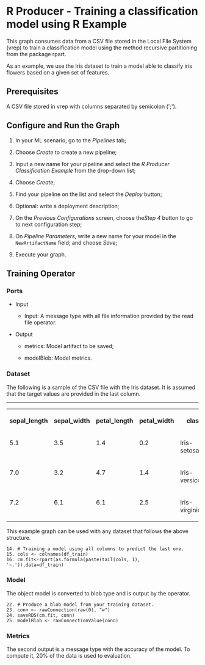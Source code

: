 <!-- loio45a787e9f5974426bbb8b3096609b0b0 -->

# R Producer - Training a classification model using R Example

This graph consumes data from a CSV file stored in the Local File System \(vrep\) to train a classification model using the method recursive partitioning from the package rpart.



As an example, we use the Iris dataset to train a model able to classify iris flowers based on a given set of features.



<a name="loio45a787e9f5974426bbb8b3096609b0b0__section_n2m_5hy_2lb"/>

## Prerequisites

A CSV file stored in vrep with columns separated by semicolon \(';'\).



<a name="loio45a787e9f5974426bbb8b3096609b0b0__section_cvt_jdy_2lb"/>

## Configure and Run the Graph

1.  In your ML scenario, go to the *Pipelines* tab;

2.  Choose *Create* to create a new pipeline;

3.  Input a new name for your pipeline and select the *R Producer Classification Example* from the drop-down list;

4.  Choose *Create*;

5.  Find your pipeline on the list and select the *Deploy* button;

6.  Optional: write a deployment description;

7.  On the *Previous Configurations* screen, choose the*Step 4* button to go to next configuration step;

8.  On *Pipeline Parameters*, write a new name for your model in the `NewArtifactName` field; and choose *Save*;

9.  Execute your graph.



<a name="loio45a787e9f5974426bbb8b3096609b0b0__section_ksf_s3y_2lb"/>

## Training Operator



### Ports

-   Input

    -   Input: A message type with all file information provided by the read file operator.


-   Output

    -   metrics: Model artifact to be saved;

    -   modelBlob: Model metrics.





### Dataset

The following is a sample of the CSV file with the Iris dataset. It is assumed that the target values are provided in the last column.

****


<table>
<tr>
<th valign="top">

sepal\_length

</th>
<th valign="top">

sepal\_width

</th>
<th valign="top">

petal\_length

</th>
<th valign="top">

petal\_width

</th>
<th valign="top">

class

</th>
</tr>
<tr>
<td valign="top">

5.1

</td>
<td valign="top">

3.5

</td>
<td valign="top">

1.4

</td>
<td valign="top">

0.2

</td>
<td valign="top">

Iris-setosa

</td>
</tr>
<tr>
<td valign="top">

7.0

</td>
<td valign="top">

3.2

</td>
<td valign="top">

4.7

</td>
<td valign="top">

1.4

</td>
<td valign="top">

Iris-versicolor

</td>
</tr>
<tr>
<td valign="top">

7.2

</td>
<td valign="top">

6.1

</td>
<td valign="top">

6.1

</td>
<td valign="top">

2.5

</td>
<td valign="top">

Iris-virginica

</td>
</tr>
</table>

This example graph can be used with any dataset that follows the above structure.

```
14. # Training a model using all columns to predict the last one.
15. cols <- colnames(df_train)
16. cm.fit<-rpart(as.formula(paste(tail(cols, 1), '~.')),data=df_train)
```



### Model

The object model is converted to blob type and is output by the operator.

```
22. # Produce a blob model from your training dataset.
23. conn <- rawConnection(raw(0), "w")
24. saveRDS(cm.fit, conn)
25. modelBlob <- rawConnectionValue(conn)

```



### Metrics

The second output is a message type with the accuracy of the model. To compute it, 20% of the data is used to evaluation.


